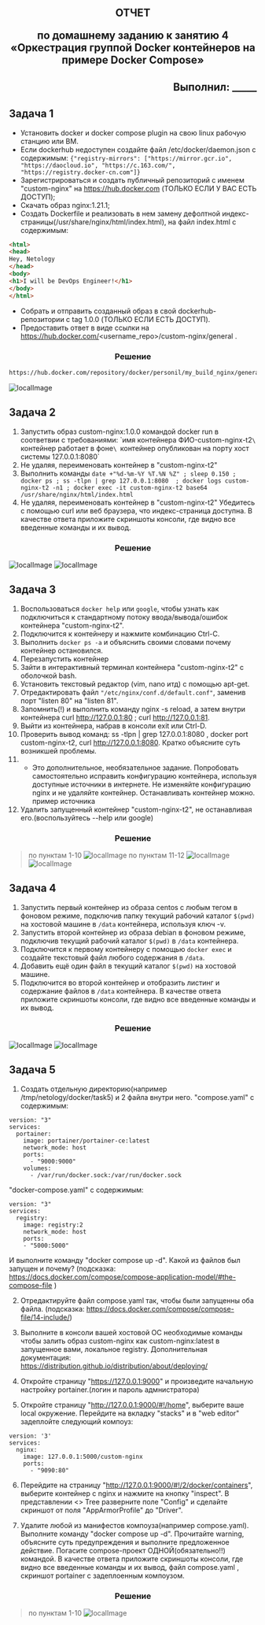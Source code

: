 ## <p style="text-align: center;">ОТЧЕТ</p> <p style="text-align: center;">по домашнему заданию к занятию 4 «Оркестрация группой Docker контейнеров на примере Docker Compose»</p>
## <p style="text-align: right;">Выполнил: _____</p>



## Задача 1

- Установить docker и docker compose plugin на свою linux рабочую станцию или ВМ.
- Если dockerhub недоступен создайте файл /etc/docker/daemon.json с содержимым: `{"registry-mirrors": ["https://mirror.gcr.io", "https://daocloud.io", "https://c.163.com/", "https://registry.docker-cn.com"]}`
- Зарегистрироваться и создать публичный репозиторий с именем "custom-nginx" на https://hub.docker.com (ТОЛЬКО ЕСЛИ У ВАС ЕСТЬ ДОСТУП);
- Скачать образ nginx:1.21.1;
- Создать Dockerfile и реализовать в нем замену дефолтной индекс-страницы(/usr/share/nginx/html/index.html), на файл index.html с содержимым:
```html
<html>
<head>
Hey, Netology
</head>
<body>
<h1>I will be DevOps Engineer!</h1>
</body>
</html>
```

- Собрать и отправить созданный образ в свой dockerhub-репозитории c tag 1.0.0 (ТОЛЬКО ЕСЛИ ЕСТЬ ДОСТУП).
- Предоставить ответ в виде ссылки на https://hub.docker.com/<username_repo>/custom-nginx/general .

### <div style="text-align: center;">Решение</div>
```html
https://hub.docker.com/repository/docker/personil/my_build_nginx/general
```
![localImage](./Yes.png)

## Задача 2

1. Запустить образ custom-nginx:1.0.0 командой docker run в соответвии с требованиями:
\`имя контейнера ФИО-custom-nginx-t2`\
`контейнер работает в фоне`\
`контейнер опубликован на порту хост системы 127.0.0.1:8080`
2. Не удаляя, переименовать контейнер в "custom-nginx-t2"
3. Выполнить команды  `date +"%d-%m-%Y %T.%N %Z" ; sleep 0.150 ; docker ps ; ss -tlpn | grep 127.0.0.1:8080  ; docker logs custom-nginx-t2 -n1 ; docker exec -it custom-nginx-t2 base64 /usr/share/nginx/html/index.html`
4. Не удаляя, переименовать контейнер в "custom-nginx-t2"
Убедитесь с помощью curl или веб браузера, что индекс-страница доступна.
В качестве ответа приложите скриншоты консоли, где видно все введенные команды и их вывод.
### <div style="text-align: center;">Решение</div>
![localImage](./screen_4.2.1-4.png)
![localImage](./Yes.png)


## Задача 3

1. Воспользоваться `docker help` или `google`, чтобы узнать как подключиться к стандартному потоку ввода/вывода/ошибок контейнера "custom-nginx-t2".
2. Подключится к контейнеру и нажмите комбинацию Ctrl-C.
3. Выполнить `docker ps -a` и объяснить своими словами почему контейнер остановился.
4. Перезапустить контейнер
5. Зайти в интерактивный терминал контейнера "custom-nginx-t2" с оболочкой bash.
6. Установить текстовый редактор (vim, nano итд) с помощью apt-get.
7. Отредактировать файл `"/etc/nginx/conf.d/default.conf"`, заменив порт "listen 80" на "listen 81".
8. Запомнить(!) и выполнить команду nginx -s reload, а затем внутри контейнера curl http://127.0.0.1:80 ; curl http://127.0.0.1:81.
9. Выйти из контейнера, набрав в консоли exit или Ctrl-D.
10. Проверить вывод команд: ss -tlpn | grep 127.0.0.1:8080 , docker port custom-nginx-t2, curl http://127.0.0.1:8080. Кратко объясните суть возникшей проблемы.
11. - Это дополнительное, необязательное задание. Попробовать самостоятельно исправить конфигурацию контейнера, используя доступные источники в интернете. Не изменяйте конфигурацию nginx и не удаляйте контейнер. Останавливать контейнер можно. пример источника
12. Удалить запущенный контейнер "custom-nginx-t2", не останавливая его.(воспользуйтесь --help или google)

### <div style="text-align: center;">Решение</div>
>по пунктам 1-10
![localImage](./screen_4.3.1-10.png)
>по пунктам 11-12
![localImage](./screen_4.3.11-12.png )
![localImage](./Yes.png)

## Задача 4

1. Запустить первый контейнер из образа centos c любым тегом в фоновом режиме, подключив папку текущий рабочий каталог `$(pwd)` на хостовой машине в `/data` контейнера, используя ключ -v.
2. Запустить второй контейнер из образа debian в фоновом режиме, подключив текущий рабочий каталог `$(pwd)` в `/data` контейнера.
3. Подключится к первому контейнеру с помощью `docker exec` и создайте текстовый файл любого содержания в `/data`.
4. Добавить ещё один файл в текущий каталог `$(pwd)` на хостовой машине.
5. Подключится во второй контейнер и отобразить листинг и содержание файлов в `/data` контейнера.
В качестве ответа приложите скриншоты консоли, где видно все введенные команды и их вывод.

### <div style="text-align: center;">Решение</div>
![localImage](./screen_4.4.png)
![localImage](./Yes.png)

## Задача 5
1. Создать отдельную директорию(например /tmp/netology/docker/task5) и 2 файла внутри него. "compose.yaml" с содержимым:
```docker 
version: "3"
services:
  portainer:
    image: portainer/portainer-ce:latest
    network_mode: host
    ports:
      - "9000:9000"
    volumes:
      - /var/run/docker.sock:/var/run/docker.sock
```
"docker-compose.yaml" с содержимым:
```docker 
version: "3"
services:
  registry:
    image: registry:2
    network_mode: host
    ports:
    - "5000:5000"
```
И выполните команду "docker compose up -d". Какой из файлов был запущен и почему? (подсказка: https://docs.docker.com/compose/compose-application-model/#the-compose-file )

2. Отредактируйте файл compose.yaml так, чтобы были запущенны оба файла. (подсказка: https://docs.docker.com/compose/compose-file/14-include/)

3. Выполните в консоли вашей хостовой ОС необходимые команды чтобы залить образ custom-nginx как custom-nginx:latest в запущенное вами, локальное registry. Дополнительная документация: https://distribution.github.io/distribution/about/deploying/

4. Откройте страницу "https://127.0.0.1:9000" и произведите начальную настройку portainer.(логин и пароль адмнистратора)

5. Откройте страницу "http://127.0.0.1:9000/#!/home", выберите ваше local окружение. Перейдите на вкладку "stacks" и в "web editor" задеплойте следующий компоуз:
```docker
version: '3'
services:
  nginx:
    image: 127.0.0.1:5000/custom-nginx
    ports:
      - "9090:80"
```
6. Перейдите на страницу "http://127.0.0.1:9000/#!/2/docker/containers", выберите контейнер с nginx и нажмите на кнопку "inspect". В представлении <> Tree разверните поле "Config" и сделайте скриншот от поля "AppArmorProfile" до "Driver".

7. Удалите любой из манифестов компоуза(например compose.yaml). Выполните команду "docker compose up -d". Прочитайте warning, объясните суть предупреждения и выполните предложенное действие. Погасите compose-проект ОДНОЙ(обязательно!!) командой.
В качестве ответа приложите скриншоты консоли, где видно все введенные команды и их вывод, файл compose.yaml , скриншот portainer c задеплоенным компоузом.

### <div style="text-align: center;">Решение</div>
>по пунктам 1-10
![localImage](./)
